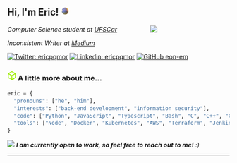 <h2> Hi, I'm Eric! <img src="orb.gif" width="20"></h2>
<img align='right' src="asuka-magician.gif" width="180">
<p><em>Computer Science student at <a href="https://bcc.dc.ufscar.br/">UFSCar</a></em></p>
<p><em>Inconsistent Writer at <a href="https://medium.com/@ericpqmor">Medium</a></em></p>

[![Twitter: ericpqmor](https://img.shields.io/twitter/follow/ericpqmor?style=social)](https://twitter.com/ericpqmor)
[![Linkedin: ericpqmor](https://img.shields.io/badge/-ericpqmor-blue?style=flat-square&logo=Linkedin&logoColor=white&link=https://www.linkedin.com/in/eric-moreira-4271b6232/)](https://www.linkedin.com/in/eric-moreira-4271b6232/)
[![GitHub eon-em](https://img.shields.io/github/followers/eon-em?label=follow&style=social)](https://github.com/eon-em)


### <img src="glitchy-htb.gif" width="20"> A little more about me...  

```python
eric = {
  "pronouns": ["he", "him"],
  "interests": ["back-end development", "information security"],
  "code": ["Python", "JavaScript", "Typescript", "Bash", "C", "C++", "C#", "Golang", "Cuda", "Lua", "Rust", "SQL", "Shell", "Matlab"],
  "tools": ["Node", "Docker", "Kubernetes", "AWS", "Terraform", "Jenkins", "Django", ".NET", "React", "Redux", "GraphQL", "React Native", "Cocos2D", "Unity"]
}
```

<img src="https://media.giphy.com/media/LnQjpWaON8nhr21vNW/giphy.gif" width="60"> <em><b>I am currently open to work, so feel free to reach out to me!</b> :)</em>

---
